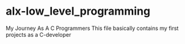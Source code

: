 # alx-low_level_programming
My Journey As A C Programmers 
This file basically contains my first projects as a C-developer
